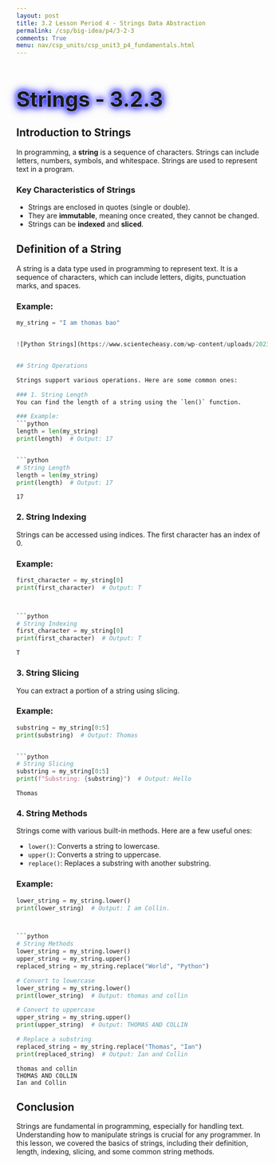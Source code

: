 ```yaml
---
layout: post
title: 3.2 Lesson Period 4 - Strings Data Abstraction
permalink: /csp/big-idea/p4/3-2-3
comments: True
menu: nav/csp_units/csp_unit3_p4_fundamentals.html
---
```


<style>
  h1 {
    animation: glow 1s ease-in-out infinite alternate;
    font-size: 3em; /* Increased font size */
  }
</style>

<h1>
  Strings - 3.2.3
</h1>

<style>
@keyframes glow {
  from {
    text-shadow: 0 0 5px #fff, 0 0 10px #00f, 0 0 15px #00f, 0 0 20px #00f; /* Changed color to blue (#00f) */
  }
  to {
    text-shadow: 0 0 20px #00f, 0 0 30px #00f, 0 0 40px #00f, 0 0 50px #00f; /* Changed color to blue (#00f) */
  }
}
</style>

## Introduction to Strings

In programming, a **string** is a sequence of characters. Strings can include letters, numbers, symbols, and whitespace. Strings are used to represent text in a program.

### Key Characteristics of Strings
- Strings are enclosed in quotes (single or double).
- They are **immutable**, meaning once created, they cannot be changed.
- Strings can be **indexed** and **sliced**.

## Definition of a String

A string is a data type used in programming to represent text. It is a sequence of characters, which can include letters, digits, punctuation marks, and spaces.

### Example:
```python
my_string = "I am thomas bao"


![Python Strings](https://www.scientecheasy.com/wp-content/uploads/2023/01/python-strings.png)


## String Operations

Strings support various operations. Here are some common ones:

### 1. String Length
You can find the length of a string using the `len()` function.

### Example:
```python
length = len(my_string)
print(length)  # Output: 17


```python
# String Length
length = len(my_string)
print(length)  # Output: 17
```

    17


### 2. String Indexing

Strings can be accessed using indices. The first character has an index of 0.

### Example:
```python
first_character = my_string[0]
print(first_character)  # Output: T



```python
# String Indexing
first_character = my_string[0]
print(first_character)  # Output: T
```

    T


### 3. String Slicing

You can extract a portion of a string using slicing.

### Example:
```python
substring = my_string[0:5]
print(substring)  # Output: Thomas


```python
# String Slicing
substring = my_string[0:5]
print(f"Substring: {substring}")  # Output: Hello
```

    Thomas


### 4. String Methods

Strings come with various built-in methods. Here are a few useful ones:

- `lower()`: Converts a string to lowercase.
- `upper()`: Converts a string to uppercase.
- `replace()`: Replaces a substring with another substring.

### Example:
```python
lower_string = my_string.lower()
print(lower_string)  # Output: I am Collin.



```python
# String Methods
lower_string = my_string.lower()
upper_string = my_string.upper()
replaced_string = my_string.replace("World", "Python")

# Convert to lowercase
lower_string = my_string.lower()
print(lower_string)  # Output: thomas and collin

# Convert to uppercase
upper_string = my_string.upper()
print(upper_string)  # Output: THOMAS AND COLLIN

# Replace a substring
replaced_string = my_string.replace("Thomas", "Ian")
print(replaced_string)  # Output: Ian and Collin
```

    thomas and collin
    THOMAS AND COLLIN
    Ian and Collin


## Conclusion

Strings are fundamental in programming, especially for handling text. Understanding how to manipulate strings is crucial for any programmer. In this lesson, we covered the basics of strings, including their definition, length, indexing, slicing, and some common string methods.
